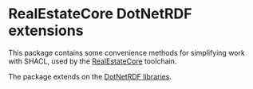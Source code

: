 ﻿# RealEstateCore DotNetRDF extensions

This package contains some convenience methods for simplifying work with SHACL, used by the [RealEstateCore](https://github.com/RealEstateCore/rec) toolchain.

The package extends on the [DotNetRDF libraries](https://github.com/dotnetrdf/dotnetrdf).